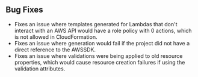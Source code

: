 ## Bug Fixes

- Fixes an issue where templates generated for Lambdas that don't interact with an AWS API would have a role policy with 0 actions, which is not allowed in CloudFormation.
- Fixes an issue where generation would fail if the project did not have a direct reference to the AWSSDK.
- Fixes an issue where validations were being applied to old resource properties, which would cause resource creation failures if using the validation attributes.
